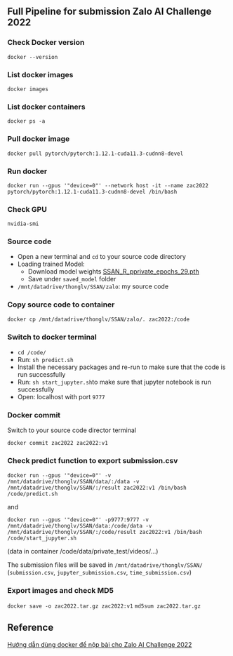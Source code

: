 
## Full Pipeline for submission Zalo AI Challenge 2022

### Check Docker version
`
docker --version
`

### List docker images
`
docker images
`

### List docker containers
`
docker ps -a
`

### Pull docker image
```
docker pull pytorch/pytorch:1.12.1-cuda11.3-cudnn8-devel
```

### Run docker
```
docker run --gpus '"device=0"' --network host -it --name zac2022 pytorch/pytorch:1.12.1-cuda11.3-cudnn8-devel /bin/bash
```

### Check GPU
`nvidia-smi`

### Source code

- Open a new terminal and `cd` to your source code directory
- Loading trained Model:
  - Download model weights [SSAN_R_pprivate_epochs_29.pth](https://drive.google.com/file/d/1ctfwLNKZkKdN_prwiz2Mn-7hUBASC9YX/view?usp=sharing "RectiNet Weights")
  - Save under `saved_model` folder
- `/mnt/datadrive/thonglv/SSAN/zalo`: my source code

### Copy source code to container
```
docker cp /mnt/datadrive/thonglv/SSAN/zalo/. zac2022:/code
```

### Switch to docker terminal
- `cd /code/`
- Run: `sh predict.sh`
- Install the necessary packages and re-run to make sure that the code is run successfully
- Run: `sh start_jupyter.sh`to make sure that jupyter notebook is run successfully
- Open: localhost with port `9777`

### Docker commit
Switch to your source code director terminal
```
docker commit zac2022 zac2022:v1
```

### Check predict function to export submission.csv
```
docker run --gpus '"device=0"' -v /mnt/datadrive/thonglv/SSAN/data/:/data -v /mnt/datadrive/thonglv/SSAN/:/result zac2022:v1 /bin/bash /code/predict.sh
```
and
```
docker run --gpus '"device=0"' -p9777:9777 -v /mnt/datadrive/thonglv/SSAN/data:/code/data -v /mnt/datadrive/thonglv/SSAN/:/code/result zac2022:v1 /bin/bash /code/start_jupyter.sh
```
(data in container /code/data/private_test/videos/...)

The submission files will be saved in `/mnt/datadrive/thonglv/SSAN/` (`submission.csv`, `jupyter_submission.csv`, `time_submission.csv`)

### Export images and check MD5
`docker save -o zac2022.tar.gz zac2022:v1`
`md5sum zac2022.tar.gz`

## Reference
[Hướng dẫn dùng docker để nộp bài cho Zalo
AI Challenge 2022](https://dl-challenge.zalo.ai/Docker_ZAC2022.pdf) 
